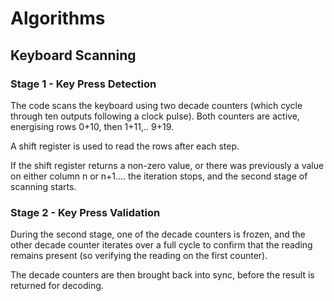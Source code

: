 # Algorithms

## Keyboard Scanning

### Stage 1 - Key Press Detection

The code scans the keyboard using two decade counters (which cycle through ten outputs following a clock pulse). Both counters are active, energising rows 0+10, then 1+11,.. 9+19.

A shift register is used to read the rows after each step.

If the shift register returns a non-zero value, or there was previously a value on either column n or n+1.... the iteration stops, and the second stage of scanning starts.

### Stage 2 - Key Press Validation

During the second stage, one of the decade counters is frozen, and the other decade counter iterates over a full cycle to confirm that the reading remains present (so verifying the reading on the first counter).

The decade counters are then brought back into sync, before the result is returned for decoding.
